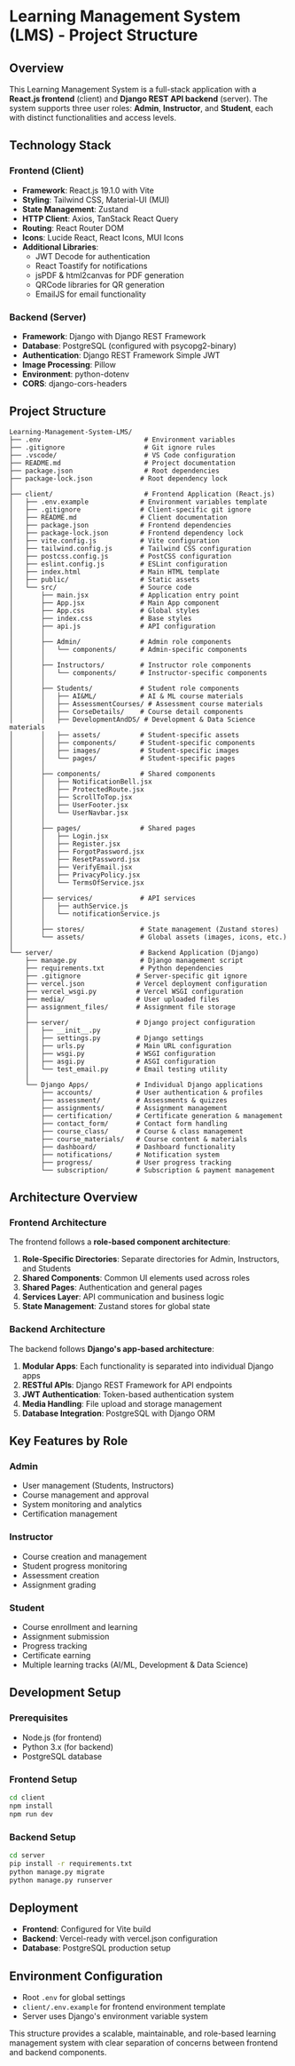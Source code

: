 # Learning Management System (LMS) - Project Structure

## Overview
This Learning Management System is a full-stack application with a **React.js frontend** (client) and **Django REST API backend** (server). The system supports three user roles: **Admin**, **Instructor**, and **Student**, each with distinct functionalities and access levels.

## Technology Stack

### Frontend (Client)
- **Framework**: React.js 19.1.0 with Vite
- **Styling**: Tailwind CSS, Material-UI (MUI)
- **State Management**: Zustand
- **HTTP Client**: Axios, TanStack React Query
- **Routing**: React Router DOM
- **Icons**: Lucide React, React Icons, MUI Icons
- **Additional Libraries**: 
  - JWT Decode for authentication
  - React Toastify for notifications
  - jsPDF & html2canvas for PDF generation
  - QRCode libraries for QR generation
  - EmailJS for email functionality

### Backend (Server)
- **Framework**: Django with Django REST Framework
- **Database**: PostgreSQL (configured with psycopg2-binary)
- **Authentication**: Django REST Framework Simple JWT
- **Image Processing**: Pillow
- **Environment**: python-dotenv
- **CORS**: django-cors-headers

## Project Structure

```
Learning-Management-System-LMS/
├── .env                          # Environment variables
├── .gitignore                    # Git ignore rules
├── .vscode/                      # VS Code configuration
├── README.md                     # Project documentation
├── package.json                  # Root dependencies
├── package-lock.json            # Root dependency lock
│
├── client/                       # Frontend Application (React.js)
│   ├── .env.example             # Environment variables template
│   ├── .gitignore               # Client-specific git ignore
│   ├── README.md                # Client documentation
│   ├── package.json             # Frontend dependencies
│   ├── package-lock.json        # Frontend dependency lock
│   ├── vite.config.js           # Vite configuration
│   ├── tailwind.config.js       # Tailwind CSS configuration
│   ├── postcss.config.js        # PostCSS configuration
│   ├── eslint.config.js         # ESLint configuration
│   ├── index.html               # Main HTML template
│   ├── public/                  # Static assets
│   └── src/                     # Source code
│       ├── main.jsx             # Application entry point
│       ├── App.jsx              # Main App component
│       ├── App.css              # Global styles
│       ├── index.css            # Base styles
│       ├── api.js               # API configuration
│       │
│       ├── Admin/               # Admin role components
│       │   └── components/      # Admin-specific components
│       │
│       ├── Instructors/         # Instructor role components
│       │   └── components/      # Instructor-specific components
│       │
│       ├── Students/            # Student role components
│       │   ├── AI&ML/           # AI & ML course materials
│       │   ├── AssessmentCourses/ # Assessment course materials
│       │   ├── CorseDetails/    # Course detail components
│       │   ├── DevelopmentAndDS/ # Development & Data Science materials
│       │   ├── assets/          # Student-specific assets
│       │   ├── components/      # Student-specific components
│       │   ├── images/          # Student-specific images
│       │   └── pages/           # Student-specific pages
│       │
│       ├── components/          # Shared components
│       │   ├── NotificationBell.jsx
│       │   ├── ProtectedRoute.jsx
│       │   ├── ScrollToTop.jsx
│       │   ├── UserFooter.jsx
│       │   └── UserNavbar.jsx
│       │
│       ├── pages/               # Shared pages
│       │   ├── Login.jsx
│       │   ├── Register.jsx
│       │   ├── ForgotPassword.jsx
│       │   ├── ResetPassword.jsx
│       │   ├── VerifyEmail.jsx
│       │   ├── PrivacyPolicy.jsx
│       │   └── TermsOfService.jsx
│       │
│       ├── services/            # API services
│       │   ├── authService.js
│       │   └── notificationService.js
│       │
│       ├── stores/              # State management (Zustand stores)
│       └── assets/              # Global assets (images, icons, etc.)
│
└── server/                      # Backend Application (Django)
    ├── manage.py                # Django management script
    ├── requirements.txt         # Python dependencies
    ├── .gitignore              # Server-specific git ignore
    ├── vercel.json             # Vercel deployment configuration
    ├── vercel_wsgi.py          # Vercel WSGI configuration
    ├── media/                  # User uploaded files
    ├── assignment_files/       # Assignment file storage
    │
    ├── server/                 # Django project configuration
    │   ├── __init__.py
    │   ├── settings.py         # Django settings
    │   ├── urls.py             # Main URL configuration
    │   ├── wsgi.py             # WSGI configuration
    │   ├── asgi.py             # ASGI configuration
    │   └── test_email.py       # Email testing utility
    │
    └── Django Apps/            # Individual Django applications
        ├── accounts/           # User authentication & profiles
        ├── assessment/         # Assessments & quizzes
        ├── assignments/        # Assignment management
        ├── certification/      # Certificate generation & management
        ├── contact_form/       # Contact form handling
        ├── course_class/       # Course & class management
        ├── course_materials/   # Course content & materials
        ├── dashboard/          # Dashboard functionality
        ├── notifications/      # Notification system
        ├── progress/           # User progress tracking
        └── subscription/       # Subscription & payment management
```

## Architecture Overview

### Frontend Architecture
The frontend follows a **role-based component architecture**:

1. **Role-Specific Directories**: Separate directories for Admin, Instructors, and Students
2. **Shared Components**: Common UI elements used across roles
3. **Shared Pages**: Authentication and general pages
4. **Services Layer**: API communication and business logic
5. **State Management**: Zustand stores for global state

### Backend Architecture
The backend follows **Django's app-based architecture**:

1. **Modular Apps**: Each functionality is separated into individual Django apps
2. **RESTful APIs**: Django REST Framework for API endpoints
3. **JWT Authentication**: Token-based authentication system
4. **Media Handling**: File upload and storage management
5. **Database Integration**: PostgreSQL with Django ORM

## Key Features by Role

### Admin
- User management (Students, Instructors)
- Course management and approval
- System monitoring and analytics
- Certification management

### Instructor
- Course creation and management
- Student progress monitoring
- Assessment creation
- Assignment grading

### Student
- Course enrollment and learning
- Assignment submission
- Progress tracking
- Certificate earning
- Multiple learning tracks (AI/ML, Development & Data Science)

## Development Setup

### Prerequisites
- Node.js (for frontend)
- Python 3.x (for backend)
- PostgreSQL database

### Frontend Setup
```bash
cd client
npm install
npm run dev
```

### Backend Setup
```bash
cd server
pip install -r requirements.txt
python manage.py migrate
python manage.py runserver
```

## Deployment
- **Frontend**: Configured for Vite build
- **Backend**: Vercel-ready with vercel.json configuration
- **Database**: PostgreSQL production setup

## Environment Configuration
- Root `.env` for global settings
- `client/.env.example` for frontend environment template
- Server uses Django's environment variable system

This structure provides a scalable, maintainable, and role-based learning management system with clear separation of concerns between frontend and backend components.